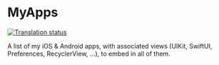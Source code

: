 # MyApps

[![Translation status](http://weblate.groupe-minaste.org/widgets/myapps/-/svg-badge.svg)](http://weblate.groupe-minaste.org/engage/myapps/?utm_source=widget)

A list of my iOS & Android apps, with associated views (UIKit, SwiftUI, Preferences, RecyclerView, ...), to embed in all of them.
